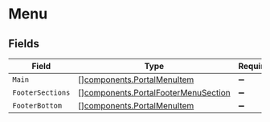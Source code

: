 # Menu


## Fields

| Field                                                                                      | Type                                                                                       | Required                                                                                   | Description                                                                                |
| ------------------------------------------------------------------------------------------ | ------------------------------------------------------------------------------------------ | ------------------------------------------------------------------------------------------ | ------------------------------------------------------------------------------------------ |
| `Main`                                                                                     | [][components.PortalMenuItem](../../models/components/portalmenuitem.md)                   | :heavy_minus_sign:                                                                         | N/A                                                                                        |
| `FooterSections`                                                                           | [][components.PortalFooterMenuSection](../../models/components/portalfootermenusection.md) | :heavy_minus_sign:                                                                         | N/A                                                                                        |
| `FooterBottom`                                                                             | [][components.PortalMenuItem](../../models/components/portalmenuitem.md)                   | :heavy_minus_sign:                                                                         | N/A                                                                                        |